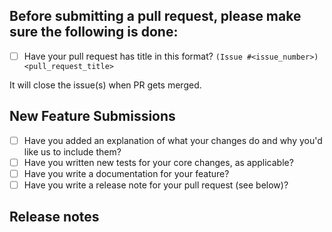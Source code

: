<!--  Thanks for sending a pull request! Here are some tips for you -->

## Before submitting a pull request, please make sure the following is done:

* [ ] Have your pull request has title in this format? `(Issue #<issue_number>) <pull_request_title>`

It will close the issue(s) when PR gets merged.

New Feature Submissions
---

* [ ] Have you added an explanation of what your changes do and why you'd like us to include them?
* [ ] Have you written new tests for your core changes, as applicable?
* [ ] Have you write a documentation for your feature?
* [ ] Have you write a release note for your pull request (see below)?
 
Release notes
---

<!--  Write your release note:
Release notes are required for any PR with user-visible changes, such as bug-fixes, feature additions, and output format changes.
1. Enter your extended release note in the below block. If the PR requires additional action from users switching to the new release, include the string "action required".
2. If no release note is required, just write "NONE".
-->
